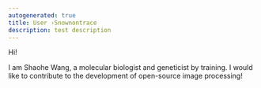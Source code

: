```yaml
---
autogenerated: true
title: User ›Snownontrace
description: test description
---
```


Hi!

I am Shaohe Wang, a molecular biologist and geneticist by training. I would like to contribute to the development of open-source image processing!
